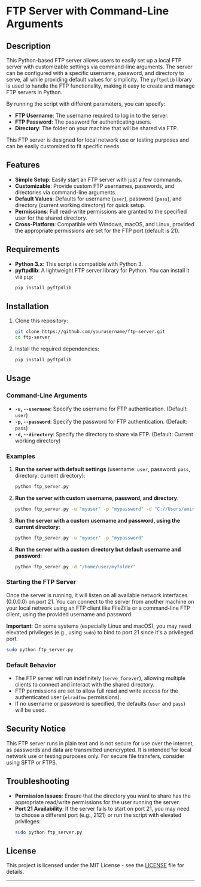 # FTP Server with Command-Line Arguments

## Description

This Python-based FTP server allows users to easily set up a local FTP server with customizable settings via command-line arguments. The server can be configured with a specific username, password, and directory to serve, all while providing default values for simplicity. The `pyftpdlib` library is used to handle the FTP functionality, making it easy to create and manage FTP servers in Python.

By running the script with different parameters, you can specify:
- **FTP Username**: The username required to log in to the server.
- **FTP Password**: The password for authenticating users.
- **Directory**: The folder on your machine that will be shared via FTP.

This FTP server is designed for local network use or testing purposes and can be easily customized to fit specific needs.

## Features

- **Simple Setup**: Easily start an FTP server with just a few commands.
- **Customizable**: Provide custom FTP usernames, passwords, and directories via command-line arguments.
- **Default Values**: Defaults for username (`user`), password (`pass`), and directory (current working directory) for quick setup.
- **Permissions**: Full read-write permissions are granted to the specified user for the shared directory.
- **Cross-Platform**: Compatible with Windows, macOS, and Linux, provided the appropriate permissions are set for the FTP port (default is 21).

## Requirements

- **Python 3.x**: This script is compatible with Python 3.
- **pyftpdlib**: A lightweight FTP server library for Python. You can install it via `pip`:
  ```bash
  pip install pyftpdlib
  ```

## Installation

1. Clone this repository:
   ```bash
   git clone https://github.com/yourusername/ftp-server.git
   cd ftp-server
   ```

2. Install the required dependencies:
   ```bash
   pip install pyftpdlib
   ```

## Usage

### Command-Line Arguments

- **`-u`, `--username`**: Specify the username for FTP authentication. (Default: `user`)
- **`-p`, `--password`**: Specify the password for FTP authentication. (Default: `pass`)
- **`-d`, `--directory`**: Specify the directory to share via FTP. (Default: Current working directory)

### Examples

1. **Run the server with default settings** (username: `user`, password: `pass`, directory: current directory):
   ```bash
   python ftp_server.py
   ```

2. **Run the server with custom username, password, and directory**:
   ```bash
   python ftp_server.py -u "myuser" -p "mypassword" -d "C://Users/amirhy/Desktop"
   ```

3. **Run the server with a custom username and password, using the current directory**:
   ```bash
   python ftp_server.py -u "myuser" -p "mypassword"
   ```

4. **Run the server with a custom directory but default username and password**:
   ```bash
   python ftp_server.py -d "/home/user/myfolder"
   ```

### Starting the FTP Server

Once the server is running, it will listen on all available network interfaces (0.0.0.0) on port 21. You can connect to the server from another machine on your local network using an FTP client like FileZilla or a command-line FTP client, using the provided username and password.

**Important**: On some systems (especially Linux and macOS), you may need elevated privileges (e.g., using `sudo`) to bind to port 21 since it's a privileged port.

```bash
sudo python ftp_server.py
```

### Default Behavior

- The FTP server will run indefinitely (`serve_forever`), allowing multiple clients to connect and interact with the shared directory.
- FTP permissions are set to allow full read and write access for the authenticated user (`elradfmw` permissions).
- If no username or password is specified, the defaults (`user` and `pass`) will be used.

## Security Notice

This FTP server runs in plain text and is not secure for use over the internet, as passwords and data are transmitted unencrypted. It is intended for local network use or testing purposes only. For secure file transfers, consider using SFTP or FTPS.

## Troubleshooting

- **Permission Issues**: Ensure that the directory you want to share has the appropriate read/write permissions for the user running the server.
- **Port 21 Availability**: If the server fails to start on port 21, you may need to choose a different port (e.g., 2121) or run the script with elevated privileges:
  ```bash
  sudo python ftp_server.py
  ```

## License

This project is licensed under the MIT License - see the [LICENSE](LICENSE) file for details.

---
